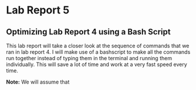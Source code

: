 # Lab Report 5

## Optimizing Lab Report 4 using a Bash Script

This lab report will take a closer look at the sequence of commands that we ran in lab report 4. I will make use of a bashscript to make all the commands run together instead of typing them in the terminal and running them individually. This will save a lot of time and work at a very fast speed every time.

**Note:** We will assume that 
